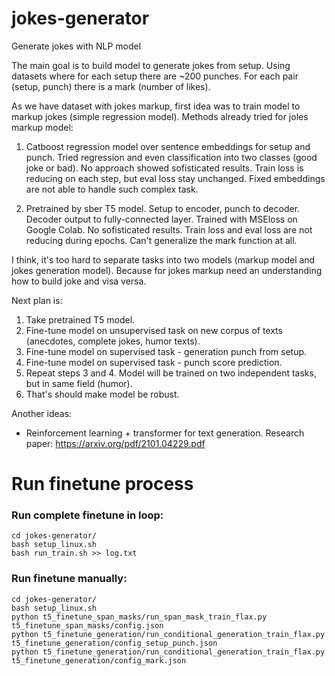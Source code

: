 # jokes-generator
Generate jokes with NLP model

The main goal is to build model to generate jokes from setup.
Using datasets where for each setup there are ~200 punches. For each pair (setup, punch) there is a mark (number of likes).

As we have dataset with jokes markup, first idea was to train model to markup jokes (simple regression model).
Methods already tried for joles markup model:
  1. Catboost regression model over sentence embeddings for setup and punch. 
    Tried regression and even classification into two classes (good joke or bad). 
    No approach showed sofisticated results. Train loss is reducing on each step, but eval loss stay unchanged.
    Fixed embeddings are not able to handle such complex task.
    
  2. Pretrained by sber T5 model. Setup to encoder, punch to decoder. 
    Decoder output to fully-connected layer. Trained with MSEloss on Google Colab.
    No sofisticated results. Train loss and eval loss are not reducing during epochs.
    Can't generalize the mark function at all.

 
I think, it's too hard to separate tasks into two models (markup model and jokes generation model). 
Because for jokes markup need an understanding how to build joke and visa versa.

Next plan is:
1. Take pretrained T5 model.
2. Fine-tune model on unsupervised task on new corpus of texts (anecdotes, complete jokes, humor texts).
3. Fine-tune model on supervised task - generation punch from setup.
4. Fine-tune model on supervised task - punch score prediction.
5. Repeat steps 3 and 4. Model will be trained on two independent tasks, but in same field (humor). 
6. That's should make model be robust.


Another ideas:
- Reinforcement learning + transformer for text generation. Research paper: https://arxiv.org/pdf/2101.04229.pdf


# Run finetune process
### Run complete finetune in loop:
```
cd jokes-generator/
bash setup_linux.sh
bash run_train.sh >> log.txt
```

### Run finetune manually:
```
cd jokes-generator/
bash setup_linux.sh
python t5_finetune_span_masks/run_span_mask_train_flax.py t5_finetune_span_masks/config.json
python t5_finetune_generation/run_conditional_generation_train_flax.py t5_finetune_generation/config_setup_punch.json
python t5_finetune_generation/run_conditional_generation_train_flax.py t5_finetune_generation/config_mark.json
```